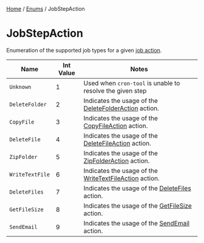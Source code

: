 [Home](/README.md) / [Enums](/docs/enums/README.md) / JobStepAction

# JobStepAction
Enumeration of the supported job types for a given [job action](/docs/job-actions/README.md).

| Name | Int Value | Notes |
| --- | --- | --- |
| `Unknown` | 1 | Used when `cron-tool` is unable to resolve the given step |
| `DeleteFolder` | 2 | Indicates the usage of the [DeleteFolderAction](/docs/job-actions/DeleteFolder.md) action. |
| `CopyFile` | 3 | Indicates the usage of the [CopyFileAction](/docs/job-actions/CopyFile.md) action. |
| `DeleteFile` | 4 | Indicates the usage of the [DeleteFileAction](/docs/job-actions/DeleteFile.md) action. |
| `ZipFolder` | 5 | Indicates the usage of the [ZipFolderAction](/docs/job-actions/ZipFolder.md) action. |
| `WriteTextFile` | 6 | Indicates the usage of the [WriteTextFileAction](/docs/job-actions/WriteTextFile.md) action. |
| `DeleteFiles` | 7 | Indicates the usage of the [DeleteFiles](/docs/job-actions/DeleteFiles.md) action. |
| `GetFileSize` | 8 | Indicates the usage of the [GetFileSize](/docs/job-actions/GetFileSize.md) action. |
| `SendEmail` | 9 | Indicates the usage of the [SendEmail](/docs/job-actions/SendEmailAction.md) action. |
